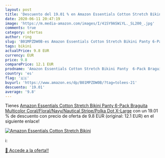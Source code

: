 ```yaml
---
layout: post
title: 'Descuento del 19.01 % en Amazon Essentials Cotton Stretch Bikini '
date: 2020-06-11 20:47:19
image: 'https://m.media-amazon.com/images/I/41SY9ASWiYL._SL200_.jpg'
comments: true
category: ofertas
author: ring
slug: 'B01MPZDW0B-es Amazon Essentials Cotton Stretch Bikini Panty 6-Pack...'
tags: bikini
actualPrice: 9.8 EUR
currency: EUR
price: 9.8
comparePrice: 12.1 EUR
prodname: 'Amazon Essentials Cotton Stretch Bikini Panty  6-Pack Braguita  Multicolor  Coral/Floral/Navy/Nautical Stripe/Polka Dot   X-Large'
country: 'es'
flag: '🇪🇸'
buyurl: 'https://www.amazon.es/dp/B01MPZDW0B/?tag=tolees-21'
descuento: '19.01'
average: '9.8'
---
```


Tienes [Amazon Essentials Cotton Stretch Bikini Panty  6-Pack Braguita  Multicolor  Coral/Floral/Navy/Nautical Stripe/Polka Dot   X-Large](https://www.amazon.es/dp/B01MPZDW0B/?tag=tolees-21) con un 19.01 % de descuento con precio de oferta de 9.8 EUR (original: 12.1 EUR) en el siguiente enlace!

[![Amazon Essentials Cotton Stretch Bikini ](https://m.media-amazon.com/images/I/41SY9ASWiYL._SL200_.jpg)](https://www.amazon.es/dp/B01MPZDW0B/?tag=tolees-21)

ℹ️:


[🛒 Accede a la oferta!!](https://www.amazon.es/dp/B01MPZDW0B/?tag=tolees-21)
